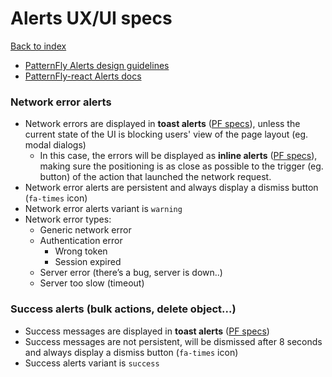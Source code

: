 # Alerts UX/UI specs

[Back to index](../index.md)

* [PatternFly Alerts design guidelines](https://www.patternfly.org/v4/design-guidelines/usage-and-behavior/alerts-and-notifications)
* [PatternFly-react Alerts docs](https://www.patternfly.org/v4/documentation/react/components/alert)

### Network error alerts
* Network errors are displayed in **toast alerts** ([PF specs](https://www.patternfly.org/v4/documentation/react/components/alert#types)), unless the current state of the UI is blocking users' view of the page layout (eg. modal dialogs)
  * In this case, the errors will be displayed as **inline alerts** ([PF specs](https://www.patternfly.org/v4/documentation/react/components/alert#inline-types)), making sure the positioning is as close as possible to the trigger (eg. button) of the action that launched the network request.
* Network error alerts are persistent and always display a dismiss button (`fa-times` icon)
* Network error alerts variant is `warning`
* Network error types:
  * Generic network error
  * Authentication error
    * Wrong token
    * Session expired
  * Server error (there’s a bug, server is down..)
  * Server too slow (timeout)

### Success alerts (bulk actions, delete object...)
* Success messages are displayed in **toast alerts** ([PF specs](https://www.patternfly.org/v4/documentation/react/components/alert#types))
* Success messages are not persistent, will be dismissed after 8 seconds and always display a dismiss button (`fa-times` icon)
* Success alerts variant is `success`
